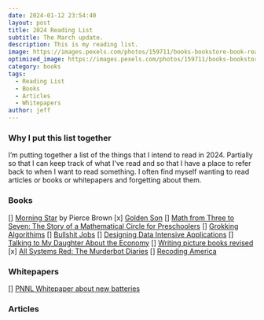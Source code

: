 ```yaml
---
date: 2024-01-12 23:54:40
layout: post
title: 2024 Reading List
subtitle: The March update.
description: This is my reading list.
image: https://images.pexels.com/photos/159711/books-bookstore-book-reading-159711.jpeg
optimized_image: https://images.pexels.com/photos/159711/books-bookstore-book-reading-159711.jpeg
category: books
tags:
  - Reading List
  - Books
  - Articles 
  - Whitepapers
author: jeff
---
```

### Why I put this list together

I’m putting together a list of the things that I intend to read in 2024. Partially so that I can keep track of what I've read and so that I have a place to refer back to when I want to read something. I often find myself wanting to read articles or books or whitepapers and forgetting about them.

### Books
[] [Morning Star](https://en.wikipedia.org/wiki/Morning_Star_(Brown_novel)) by Pierce Brown
[x] [Golden Son]()
[] [Math from Three to Seven: The Story of a Mathematical Circle for Preschoolers]()
[] [Grokking Algorithims]()
[] [Bullshit Jobs]()
[] [Designing Data Intensive Applications]()
[] [Talking to My Daughter About the Economy]()
[] [Writing picture books revised]()
[x] [All Systems Red: The Murderbot Diaries]()
[] [Recoding America]()

### Whitepapers
[] [PNNL Whitepaper about new batteries](https://arxiv.org/abs/2401.04070Microsoft)


### Articles





